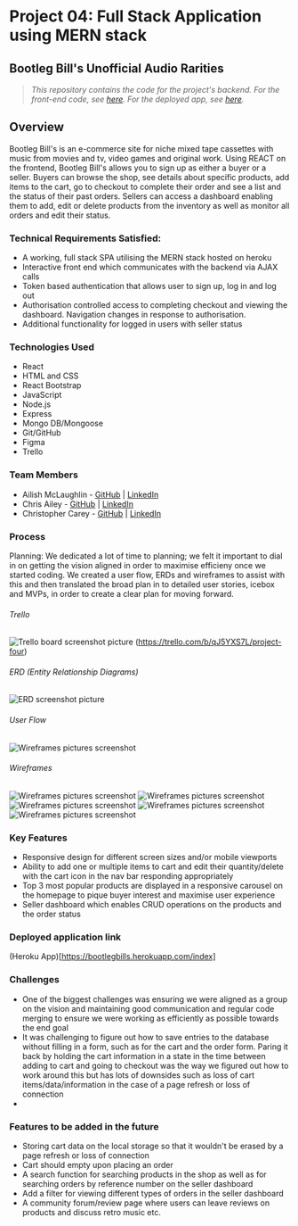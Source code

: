# Project 04: Full Stack Application using MERN stack

## Bootleg Bill's Unofficial Audio Rarities
> *This repository contains the code for the project's backend. For the front-end code, see [here](https://github.com/C-T-Ailey/project-04-fe). For the deployed app, see [here](https://bootlegbills.herokuapp.com/).*


## Overview
Bootleg Bill's is an e-commerce site for niche mixed tape cassettes with music from movies and tv, video games and original work. Using REACT on the frontend, Bootleg Bill's allows you to sign up as either a buyer or a seller. Buyers can browse the shop, see details about specific products, add items to the cart, go to checkout to complete their order and see a list and the status of their past orders. Sellers can access a dashboard enabling them to add, edit or delete products from the inventory as well as monitor all orders and edit their status.

### Technical Requirements Satisfied:
- A working, full stack SPA utilising the MERN stack hosted on heroku
- Interactive front end which communicates with the backend via AJAX calls
- Token based authentication that allows user to sign up, log in and log out
- Authorisation controlled access to completing checkout and viewing the dashboard. Navigation changes in response to authorisation.
- Additional functionality for logged in users with seller status


### Technologies Used
- React
- HTML and CSS
- React Bootstrap 
- JavaScript 
- Node.js
- Express
- Mongo DB/Mongoose
- Git/GitHub
- Figma
- Trello

### Team Members
- Ailish McLaughlin - [GitHub](https://github.com/ailishmcl) | [LinkedIn](www.linkedin.com/in/ailish-mclaughlin)
- Chris Ailey - [GitHub]() | [LinkedIn]()
- Christopher Carey - [GitHub]() | [LinkedIn]()

### Process
Planning:
We dedicated a lot of time to planning; we felt it important to dial in on getting the vision aligned in order to maximise efficieny once we started coding. We created a user flow, ERDs and wireframes to assist with this and then translated the broad plan in to detailed user stories, icebox and MVPs, in order to create a clear plan for moving forward. 
###### Trello
![Trello board screenshot picture](/project-04-fe/public/trelloboard.png) (https://trello.com/b/qJ5YXS7L/project-four)
###### ERD (Entity Relationship Diagrams)
![ERD screenshot picture](/project-04-fe/public/ERD.png)
###### User Flow
![Wireframes pictures screenshot](/project-04-fe/public/userflow.png)
###### Wireframes
![Wireframes pictures screenshot](/project-04-fe/public/wireframe1.png)
![Wireframes pictures screenshot](/project-04-fe/public/wireframe2.png)
![Wireframes pictures screenshot](/project-04-fe/public/wireframe3.png)
![Wireframes pictures screenshot](/project-04-fe/public/wireframe4.png)
![Wireframes pictures screenshot](/project-04-fe/public/wireframe5.png)

### Key Features
- Responsive design for different screen sizes and/or mobile viewports
- Ability to add one or multiple items to cart and edit their quantity/delete with the cart icon in the nav bar responding appropriately
- Top 3 most popular products are displayed in a responsive carousel on the homepage to pique buyer interest and maximise user experience
- Seller dashboard which enables CRUD operations on the products and the order status

### Deployed application link
(Heroku App)[https://bootlegbills.herokuapp.com/index]

### Challenges
- One of the biggest challenges was ensuring we were aligned as a group on the vision and maintaining good communication and regular code merging to ensure we were working as efficiently as possible towards the end goal 
- It was challenging to figure out how to save entries to the database without filling in a form, such as for the cart and the order form. Paring it back by holding the cart information in a state in the time between adding to cart and going to checkout was the way we figured out how to work around this but has lots of downsides such as loss of cart items/data/information in the case of a page refresh or loss of connection
- 

### Features to be added in the future
- Storing cart data on the local storage so that it wouldn't be erased by a page refresh or loss of connection
- Cart should empty upon placing an order
- A search function for searching products in the shop as well as for searching orders by reference number on the seller dashboard
- Add a filter for viewing different types of orders in the seller dashboard
- A community forum/review page where users can leave reviews on products and discuss retro music etc.

